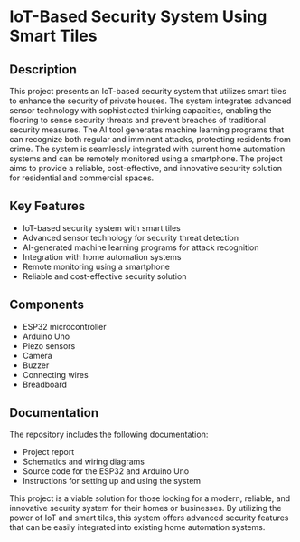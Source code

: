 # IoT-Based Security System Using Smart Tiles

## Description

This project presents an IoT-based security system that utilizes smart tiles to enhance the security of private houses. The system integrates advanced sensor technology with sophisticated thinking capacities, enabling the flooring to sense security threats and prevent breaches of traditional security measures. The AI tool generates machine learning programs that can recognize both regular and imminent attacks, protecting residents from crime. The system is seamlessly integrated with current home automation systems and can be remotely monitored using a smartphone. The project aims to provide a reliable, cost-effective, and innovative security solution for residential and commercial spaces.

## Key Features

- IoT-based security system with smart tiles
- Advanced sensor technology for security threat detection
- AI-generated machine learning programs for attack recognition
- Integration with home automation systems
- Remote monitoring using a smartphone
- Reliable and cost-effective security solution

## Components

- ESP32 microcontroller
- Arduino Uno
- Piezo sensors
- Camera
- Buzzer
- Connecting wires
- Breadboard

## Documentation

The repository includes the following documentation:

- Project report
- Schematics and wiring diagrams
- Source code for the ESP32 and Arduino Uno
- Instructions for setting up and using the system

This project is a viable solution for those looking for a modern, reliable, and innovative security system for their homes or businesses. By utilizing the power of IoT and smart tiles, this system offers advanced security features that can be easily integrated into existing home automation systems.